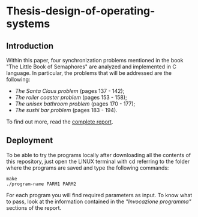 # Thesis-design-of-operating-systems
## Introduction
Within this paper, four synchronization problems mentioned in the book "The Little Book of Semaphores" are analyzed and implemented in C language.
In particular, the problems that will be addressed are the following:
- *The Santa Claus problem* (pages 137 - 142);
- *The roller coaster problem* (pages 153 - 158);
- *The unisex bathroom problem* (pages 170 - 177); 
- *The sushi bar problem* (pages 183 - 194).

To find out more, read the [complete report](https://github.com/FedeCana00/Thesis-design-of-operating-systems/blob/main/tesina.pdf).

## Deployment
To be able to try the programs locally after downloading all the contents of this repository, just open the LINUX terminal with cd referring to the folder where the programs are saved and type the following commands:
```
make
./program-name PARM1 PARM2
```
For each program you will find required parameters as input. To know what to pass, look at the information contained in the *"Invocazione programma"* sections of the report.
